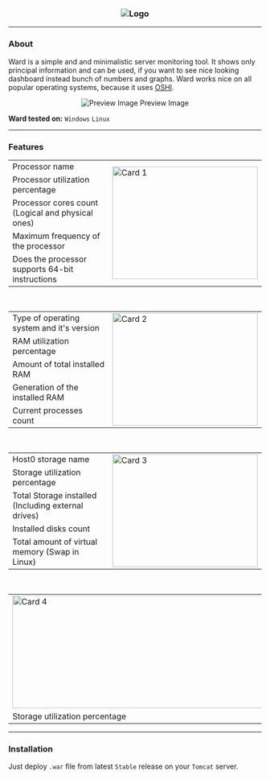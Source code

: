 <h3 align = "center">
    <img src = "https://steamuserimages-a.akamaihd.net/ugc/1012690662470353073/FC58F696881C05DF43E3D45E707E2A35E9176E91/" alt = "Logo" />
</h3>

---

### About

Ward is a simple and and minimalistic server monitoring tool. 
It shows only principal information and can be used, if you want to see nice looking dashboard instead bunch of numbers and graphs.
Ward works nice on all popular operating systems, because it uses [OSHI](https://github.com/oshi/oshi).

<p align = "center">
    <img src = "https://steamuserimages-a.akamaihd.net/ugc/1021700505300814148/E9FD3820605C945DA9C14E5FB6E189D7D36ABA77/" alt = "Preview Image" />
    <h7 align = "center">Preview Image</h7>
</p>

**Ward tested on:** `Windows` `Linux`

---

### Features

<table>
    <tr>
        <td width = "560">Processor name</td>
        <td rowspan = "5">
            <img src = "https://steamuserimages-a.akamaihd.net/ugc/1021700505300885710/ECF3044C71DEBE87D06E7017E61D6ABA9735CEF8/" alt = "Card 1" align = "center" width = "289" height = "224" />
        </td>
    </tr>
    <tr>
        <td>Processor utilization percentage</td>
    </tr>
    <tr>
        <td>Processor cores count (Logical and physical ones)</td>
    </tr>
    <tr>
        <td>Maximum frequency of the processor</td>
    </tr>
    <tr>
        <td>Does the processor supports 64-bit instructions</td>
    </tr>
</table>

<br>

<table>
    <tr>
        <td width = "560">Type of operating system and it's version</td>
        <td rowspan = "5">
            <img src = "https://steamuserimages-a.akamaihd.net/ugc/1021700505300889331/2708C0302E91CF20B78DBB012878F46EA906FB49/" alt = "Card 2" align = "center" width = "289" height = "224" />
        </td>
    </tr>
    <tr>
        <td>RAM utilization percentage</td>
    </tr>
    <tr>
        <td>Amount of total installed RAM</td>
    </tr>
    <tr>
        <td>Generation of the installed RAM</td>
    </tr>
    <tr>
        <td>Current processes count</td>
    </tr>
</table>

<br>

<table>
    <tr>
        <td width = "560">Host0 storage name</td>
        <td rowspan = "5">
            <img src = "https://steamuserimages-a.akamaihd.net/ugc/1021700505300892445/953B8488230DA6316D12D37E2DE1B7B815FB19E7/" alt = "Card 3" align = "center" width = "289" height = "224" />
        </td>
    </tr>
    <tr>
        <td>Storage utilization percentage</td>
    </tr>
    <tr>
        <td>Total Storage installed (Including external drives)</td>
    </tr>
    <tr>
        <td>Installed disks count</td>
    </tr>
    <tr>
        <td>Total amount of virtual memory (Swap in Linux)</td>
    </tr>
</table>

<br>

<table>
    <tr>
        <td>
            <img src = "https://steamuserimages-a.akamaihd.net/ugc/1021700703201509261/E3DF09C892C172B7FC98CD19FBA022BBC1925179/" alt = "Card 4" align = "center" width = "994" height = "224" />
        </td>
    </tr>
    <tr>
        <td>Storage utilization percentage</td>
    </tr>
</table>

---

### Installation
Just deploy `.war` file from latest `Stable` release on your `Tomcat` server.